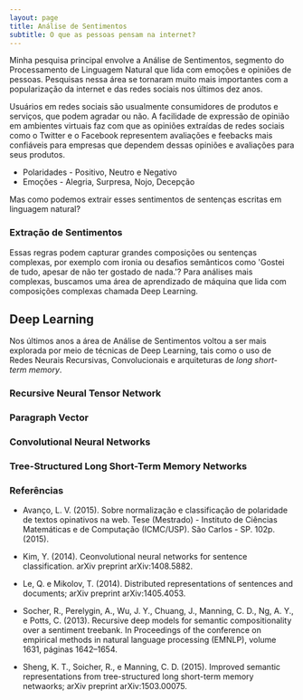 ```yaml
---
layout: page
title: Análise de Sentimentos
subtitle: O que as pessoas pensam na internet?
---
```


Minha pesquisa principal envolve a Análise de Sentimentos, segmento do Processamento de Linguagem Natural que lida com emoções e opiniões de pessoas. Pesquisas nessa área se tornaram muito mais importantes com a popularização da internet e das redes sociais nos últimos dez anos.

Usuários em redes sociais são usualmente consumidores de produtos e serviços, que podem agradar ou não. A facilidade de expressão de opinião em ambientes virtuais faz com que as opiniões extraídas de redes sociais como o Twitter e o Facebook representem avaliações e feebacks mais confiáveis para empresas que dependem dessas opiniões e avaliações para seus produtos.

- Polaridades - Positivo, Neutro e Negativo
- Emoções - Alegria, Surpresa, Nojo, Decepção

Mas como podemos extrair esses sentimentos de sentenças escritas em linguagem natural?

### Extração de Sentimentos

Essas regras podem capturar grandes composições ou sentenças complexas, por exemplo com ironia ou desafios semânticos como 'Gostei de tudo, apesar de não ter gostado de nada.'? Para análises mais complexas, buscamos uma área de aprendizado de máquina que lida com composições complexas chamada Deep Learning.

## Deep Learning

Nos últimos anos a área de Análise de Sentimentos voltou a ser mais explorada por meio de técnicas de Deep Learning, tais como o uso de Redes Neurais Recursivas, Convolucionais e arquiteturas de *long short-term memory*. 

### Recursive Neural Tensor Network

### Paragraph Vector

### Convolutional Neural Networks

### Tree-Structured Long Short-Term Memory Networks

### Referências

 - Avanço, L. V. (2015). Sobre normalização e classificação de polaridade de textos opinativos na web. Tese (Mestrado) - Instituto
de Ciências Matemáticas e de Computação (ICMC/USP). São Carlos - SP. 102p. (2015).

 - Kim, Y. (2014). Ceonvolutional neural networks for sentence classification. arXiv preprint arXiv:1408.5882.

 - Le, Q. e Mikolov, T. (2014). Distributed representations of sentences and documents; arXiv preprint arXiv:1405.4053.

 - Socher, R., Perelygin, A., Wu, J. Y., Chuang, J., Manning, C. D., Ng, A. Y., e Potts, C. (2013). Recursive deep models for semantic compositionality over a sentiment treebank. In Proceedings of the conference on empirical methods in natural language processing (EMNLP), volume 1631, páginas 1642–1654.

 - Sheng, K. T., Soicher, R., e Manning, C. D. (2015). Improved semantic representations from tree-structured long short-term
memory netwaorks; arXiv preprint arXiv:1503.00075.
